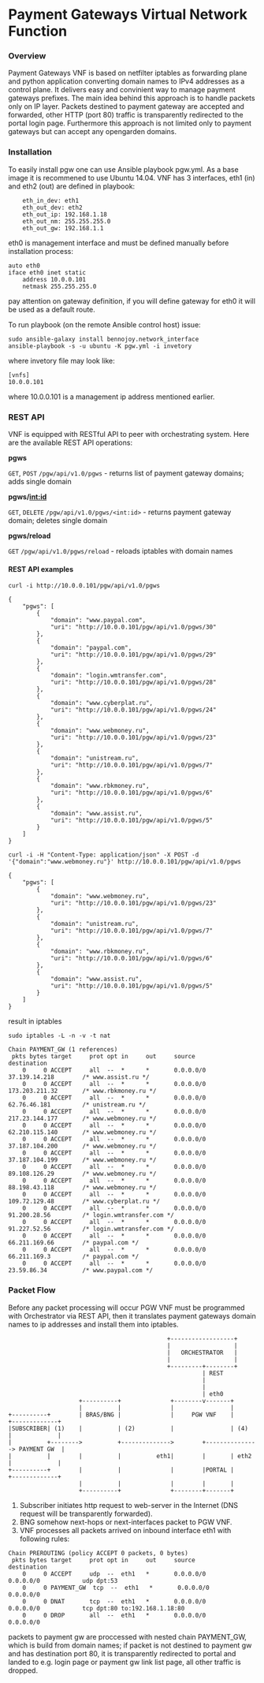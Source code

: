 # Payment Gateways Virtual Network Function

### Overview
Payment Gateways VNF is based on netfilter iptables as forwarding plane and python application converting domain names to IPv4 addresses as a control plane. It delivers easy and convinient way to manage payment gateways prefixes. The main idea behind this approach is to handle packets only on IP layer. Packets destined to payment gateway are accepted and forwarded, other HTTP (port 80) traffic is transparently redirected to the portal login page. Furthermore this approach is not limited only to payment gateways but can accept any opengarden domains.

### Installation
To easily install pgw one can use Ansible playbook pgw.yml.
As a base image it is recommened to use Ubuntu 14.04.
VNF has 3 interfaces, eth1 (in) and eth2 (out) are defined in playbook:
```
    eth_in_dev: eth1
    eth_out_dev: eth2
    eth_out_ip: 192.168.1.18
    eth_out_nm: 255.255.255.0
    eth_out_gw: 192.168.1.1
```
eth0 is management interface and must be defined manually before installation process:
```
auto eth0
iface eth0 inet static
	address 10.0.0.101
	netmask 255.255.255.0
```
pay attention on gateway definition, if you will define gateway for eth0 it will be used as a default route.

To run playbook (on the remote Ansible control host) issue:
```
sudo ansible-galaxy install bennojoy.network_interface
ansible-playbook -s -u ubuntu -K pgw.yml -i invetory
```
where invetory file may look like:
```
[vnfs]
10.0.0.101
```
where 10.0.0.101 is a management ip address mentioned earlier.

### REST API
VNF is equipped with RESTful API to peer with orchestrating system. Here are the available REST API operations:

**pgws**

`GET`, `POST` `/pgw/api/v1.0/pgws` - returns list of payment gateway domains; adds single domain

**pgws/<int:id>**

`GET`, `DELETE` `/pgw/api/v1.0/pgws/<int:id>` - returns payment gateway domain; deletes single domain

**pgws/reload**

`GET` `/pgw/api/v1.0/pgws/reload` - reloads iptables with domain names

#### REST API examples
```
curl -i http://10.0.0.101/pgw/api/v1.0/pgws
```
```
{
    "pgws": [
        {
            "domain": "www.paypal.com", 
            "uri": "http://10.0.0.101/pgw/api/v1.0/pgws/30"
        }, 
        {
            "domain": "paypal.com", 
            "uri": "http://10.0.0.101/pgw/api/v1.0/pgws/29"
        }, 
        {
            "domain": "login.wmtransfer.com", 
            "uri": "http://10.0.0.101/pgw/api/v1.0/pgws/28"
        }, 
        {
            "domain": "www.cyberplat.ru", 
            "uri": "http://10.0.0.101/pgw/api/v1.0/pgws/24"
        }, 
        {
            "domain": "www.webmoney.ru", 
            "uri": "http://10.0.0.101/pgw/api/v1.0/pgws/23"
        }, 
        {
            "domain": "unistream.ru", 
            "uri": "http://10.0.0.101/pgw/api/v1.0/pgws/7"
        }, 
        {
            "domain": "www.rbkmoney.ru", 
            "uri": "http://10.0.0.101/pgw/api/v1.0/pgws/6"
        }, 
        {
            "domain": "www.assist.ru", 
            "uri": "http://10.0.0.101/pgw/api/v1.0/pgws/5"
        }
    ]
}
```
``` 
curl -i -H "Content-Type: application/json" -X POST -d '{"domain":"www.webmoney.ru"}' http://10.0.0.101/pgw/api/v1.0/pgws
```
```
{
    "pgws": [
        {
            "domain": "www.webmoney.ru", 
            "uri": "http://10.0.0.101/pgw/api/v1.0/pgws/23"
        }, 
        {
            "domain": "unistream.ru", 
            "uri": "http://10.0.0.101/pgw/api/v1.0/pgws/7"
        }, 
        {
            "domain": "www.rbkmoney.ru", 
            "uri": "http://10.0.0.101/pgw/api/v1.0/pgws/6"
        }, 
        {
            "domain": "www.assist.ru", 
            "uri": "http://10.0.0.101/pgw/api/v1.0/pgws/5"
        }
    ]
}
```
result in iptables
```
sudo iptables -L -n -v -t nat
```
```
Chain PAYMENT_GW (1 references)
 pkts bytes target     prot opt in     out     source               destination         
    0     0 ACCEPT     all  --  *      *       0.0.0.0/0            37.139.14.218        /* www.assist.ru */
    0     0 ACCEPT     all  --  *      *       0.0.0.0/0            173.203.211.32       /* www.rbkmoney.ru */
    0     0 ACCEPT     all  --  *      *       0.0.0.0/0            62.76.46.181         /* unistream.ru */
    0     0 ACCEPT     all  --  *      *       0.0.0.0/0            217.23.144.177       /* www.webmoney.ru */
    0     0 ACCEPT     all  --  *      *       0.0.0.0/0            62.210.115.140       /* www.webmoney.ru */
    0     0 ACCEPT     all  --  *      *       0.0.0.0/0            37.187.104.200       /* www.webmoney.ru */
    0     0 ACCEPT     all  --  *      *       0.0.0.0/0            37.187.104.199       /* www.webmoney.ru */
    0     0 ACCEPT     all  --  *      *       0.0.0.0/0            89.108.126.29        /* www.webmoney.ru */
    0     0 ACCEPT     all  --  *      *       0.0.0.0/0            88.198.43.118        /* www.webmoney.ru */
    0     0 ACCEPT     all  --  *      *       0.0.0.0/0            109.72.129.48        /* www.cyberplat.ru */
    0     0 ACCEPT     all  --  *      *       0.0.0.0/0            91.200.28.56         /* login.wmtransfer.com */
    0     0 ACCEPT     all  --  *      *       0.0.0.0/0            91.227.52.56         /* login.wmtransfer.com */
    0     0 ACCEPT     all  --  *      *       0.0.0.0/0            66.211.169.66        /* paypal.com */
    0     0 ACCEPT     all  --  *      *       0.0.0.0/0            66.211.169.3         /* paypal.com */
    0     0 ACCEPT     all  --  *      *       0.0.0.0/0            23.59.86.34          /* www.paypal.com */

```
### Packet Flow
Before any packet processing will occur PGW VNF must be programmed with Orchestrator via REST API, then it translates payment gateways domain names to ip addresses and install them into iptables.

```
                                             +------------------+                     
                                             |                  |                     
                                             |   ORCHESTRATOR   |                     
                                             |                  |                     
                                             +---------+--------+                     
                                                       | REST                         
                                                       |                              
                                                       |                              
                                                       | eth0                         
                    +----------+              +--------v-------+                      
                    |          |              |                |                      
+----------+        | BRAS/BNG |              |     PGW VNF    |       +-------------+
|SUBSCRIBER| (1)    |          | (2)          |                | (4)   |             |
|          +-------->          +-------------->        +---------------> PAYMENT GW  |
|          |        |          |          eth1|        |       | eth2  |             |
+----------+        |          |              |        |PORTAL |       +-------------+
                    |          |              |        |       |                      
                    +----------+              +--------+-------+                      

```
1. Subscriber initiates http request to web-server in the Internet (DNS request will be transparently forwarded).
2. BNG somehow next-hops or next-interfaces packet to PGW VNF.
3. VNF processes all packets arrived on inbound interface eth1 with following rules:
```
Chain PREROUTING (policy ACCEPT 0 packets, 0 bytes)
 pkts bytes target     prot opt in     out     source               destination         
    0     0 ACCEPT     udp  --  eth1   *       0.0.0.0/0            0.0.0.0/0            udp dpt:53
    0     0 PAYMENT_GW  tcp  --  eth1   *       0.0.0.0/0            0.0.0.0/0           
    0     0 DNAT       tcp  --  eth1   *       0.0.0.0/0            0.0.0.0/0            tcp dpt:80 to:192.168.1.18:80
    0     0 DROP       all  --  eth1   *       0.0.0.0/0            0.0.0.0/0           
```
packets to payment gw are proccessed with nested chain PAYMENT_GW, which is build from domain names; if packet is not destined to payment gw and has destination port 80, it is transparently redirected to portal and landed to e.g. login page or payment gw link list page, all other traffic is dropped.
